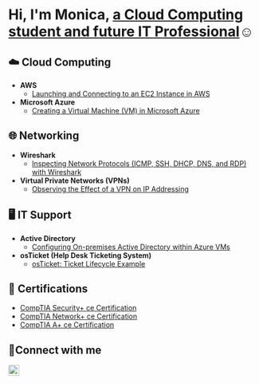 <h1>Hi, I'm Monica, <a href="https://linkedin.com/in/monica-muller">a Cloud Computing student and future IT Professional</a>☺</h1>

<h2>☁️ Cloud Computing</h2>

- <b>AWS</b>
  - [Launching and Connecting to an EC2 Instance in AWS](https://github.com/MonicaMuller/ec2-instance)
- <b>Microsoft Azure</b>
  - [Creating a Virtual Machine (VM) in Microsoft Azure](https://github.com/MonicaMuller/create-azure-vm)

<h2>🌐 Networking</h2>

- <b>Wireshark</b>
  - [Inspecting Network Protocols (ICMP, SSH, DHCP, DNS, and RDP) with Wireshark](https://github.com/MonicaMuller/wireshark-network-protocols)
- <b>Virtual Private Networks (VPNs)</b>
  - [Observing the Effect of a VPN on IP Addressing](https://github.com/MonicaMuller/vpn-usage)

<h2>🖥️ IT Support</h2>

- <b>Active Directory</b>
  - [Configuring On-premises Active Directory within Azure VMs](https://github.com/MonicaMuller/configure-ad)
- <b>osTicket (Help Desk Ticketing System)</b>
  - [osTicket: Ticket Lifecycle Example](https://github.com/MonicaMuller/ticket-lifecycle)

<h2>📄 Certifications</h2>

- [CompTIA Security+ ce Certification](https://www.credly.com/badges/ed8a36b6-d2c2-40c1-ba53-b5b8e4738c33/public_url)
- [CompTIA Network+ ce Certification](https://www.credly.com/badges/71d3c00d-15a5-49c5-b228-bfcc308c3737/public_url)
- [CompTIA A+ ce Certification](https://www.credly.com/badges/cbe01186-6522-4707-8c79-97e324b8ba76/public_url)

<h2>🤳Connect with me</h2>

[<img align="left" alt="Monica | LinkedIn" width="22px" src="https://cdn.jsdelivr.net/npm/simple-icons@v3/icons/linkedin.svg" />][linkedin]

[linkedin]: https://linkedin.com/in/monica-muller
